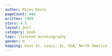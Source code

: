 ```yaml
---
author: Miles Davis
pageCount: 448
written: 1989
stars: 4.5
layout: post
category: book
tags: listened autobiography
gender: m
mapping: East St. Louis, IL, USA, North America
---
```

